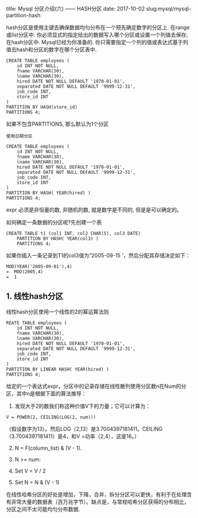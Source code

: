 title: Mysql 分区介绍(六) —— HASH分区
date: 2017-10-02
slug:mysql/mysql-partition-hash

hash分区是使用主键去确保数据均匀分布在一个预先确定数字的分区上. 在range 或list分区中. 你必须显式的指定给出的数据写入哪个分区或设置一个列值去保存; 在hash分区中. Mysql已经为你准备的. 你只需要指定一个列的值或表达式基于列值去hash和分区的数字在哪个分区表中.

```
CREATE TABLE employees (
    id INT NOT NULL,
    fname VARCHAR(30),
    lname VARCHAR(30),
    hired DATE NOT NULL DEFAULT '1970-01-01',
    separated DATE NOT NULL DEFAULT '9999-12-31',
    job_code INT,
    store_id INT
)
PARTITION BY HASH(store_id)
PARTITIONS 4;
```

如果不包含PARTITIONS, 那么默认为1个分区

`使用日期分区`

```
CREATE TABLE employees (
    id INT NOT NULL,
    fname VARCHAR(30),
    lname VARCHAR(30),
    hired DATE NOT NULL DEFAULT '1970-01-01',
    separated DATE NOT NULL DEFAULT '9999-12-31',
    job_code INT,
    store_id INT
)
PARTITION BY HASH( YEAR(hired) )
PARTITIONS 4;
```

expr 必须是非恒量的数, 非随机的数, 就是数字是不同的, 但是是可以确定的。

如何确定一条数据的分区呢?先创建一个表
```
CREATE TABLE t1 (col1 INT, col2 CHAR(5), col3 DATE)
    PARTITION BY HASH( YEAR(col3) )
    PARTITIONS 4;
```

如果你插入一条记录到T1的col3值为“2005-09-15 '，然后分配其存储决定如下：

```
MOD(YEAR('2005-09-01'),4)
=  MOD(2005,4)
=  1
```

## 1. 线性hash分区
线性hash分区使用一个线性的2的幂运算法则
```
REATE TABLE employees (
    id INT NOT NULL,
    fname VARCHAR(30),
    lname VARCHAR(30),
    hired DATE NOT NULL DEFAULT '1970-01-01',
    separated DATE NOT NULL DEFAULT '9999-12-31',
    job_code INT,
    store_id INT
)
PARTITION BY LINEAR HASH( YEAR(hired) )
PARTITIONS 4;
```

给定的一个表达式expr，分区中的记录存储在线性散列使用分区数n在Num的分区，其中n是根据下面的算法推导：
1. 发现大于2的数我们称这种价值V下的力量；它可以计算为：
```
V = POWER(2, CEILING(LOG(2, num)))
```
（假设数字为13）。然后LOG（2,13）是3.7004397181411。CEILING（3.7004397181411）是4，和V =功率（2,4），这是16。）

2. N = F(column_list) & (V - 1).
3. N >= num:

1. Set V = V / 2
2. Set N = N & (V - 1)

在线性哈希分区的好处是增加，下降，合并，拆分分区可以更快，有利于在处理含有非常大量的数据表（百万兆字节）。缺点是，与常规哈希分区获得的分布相比，分区之间不太可能均匀分布数据.
